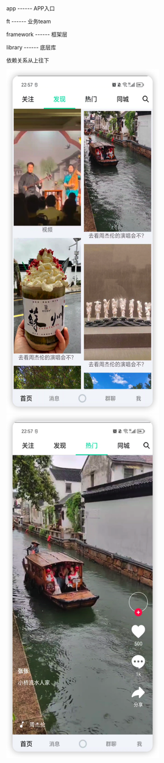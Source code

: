 app        ------  APP入口

ft         ------  业务team

framework  ------  框架层

library    ------  底层库


依赖关系从上往下

<img src="./pics/app1.png" alt="发现界面" width="400" height="900">
<img src="./pics/app2.png" alt="热门界面" width="400" height="900">